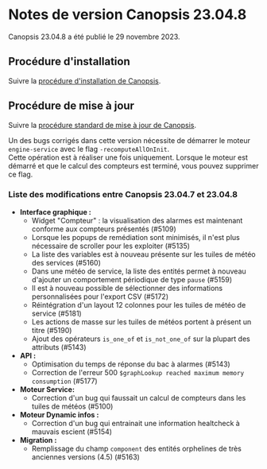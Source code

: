 # Notes de version Canopsis 23.04.8

Canopsis 23.04.8 a été publié le 29 novembre 2023.

## Procédure d'installation

Suivre la [procédure d'installation de Canopsis](../guide-administration/installation/index.md).

## Procédure de mise à jour

Suivre la [procédure standard de mise à jour de Canopsis](../guide-administration/mise-a-jour/index.md).

Un des bugs corrigés dans cette version nécessite de démarrer le moteur `engine-service` avec le flag `-recomputeAllOnInit`.  
Cette opération est à réaliser une fois uniquement. Lorsque le moteur est démarré et que le calcul des compteurs est terminé, vous pouvez supprimer ce flag.

### Liste des modifications entre Canopsis 23.04.7 et 23.04.8

*  **Interface graphique :**
    * Widget "Compteur" : la visualisation des alarmes est maintenant conforme aux compteurs présentés (#5109)
    * Lorsque les popups de remédiation sont minimisés, il n'est plus nécessaire de scroller pour les exploiter (#5135)
    * La liste des variables est à nouveau présente sur les tuiles de météo des services (#5160)
    * Dans une météo de service, la liste des entités permet à nouveau d'ajouter un comportement périodique de type `pause` (#5159)
    * Il est à nouveau possible de sélectionner des informations personnalisées pour l'export CSV (#5172)
    * Réintégration d'un layout 12 colonnes pour les tuiles de météo de service (#5181)
    * Les actions de masse sur les tuiles de météos portent à présent un titre (#5190)
    * Ajout des opérateurs `is_one_of` et `is_not_one_of` sur la plupart des attributs (#5143)
*  **API :**
    * Optimisation du temps de réponse du bac à alarmes (#5143)
    * Correction de l'erreur 500 `$graphLookup reached maximum memory consumption` (#5177)
*  **Moteur Service:**
    * Correction d'un bug qui faussait un calcul de compteurs dans les tuiles de météos (#5100)
*  **Moteur Dynamic infos :**
    * Correction d'un bug qui entrainait une information healtcheck à mauvais escient (#5154)
*  **Migration :**
    * Remplissage du champ `component` des entités orphelines de très anciennes versions (4.5) (#5163)

